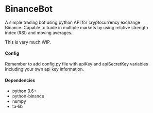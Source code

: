 # BinanceBot #

A simple trading bot using python API for cryptocurrency exchange Binance. Capable to trade in multiple markets by using relative strength index (RSI) and moving averages.

This is very much WIP.


#### Config ####

Remember to add config.py file with apiKey and apiSecretKey variables including your own api key information.

#### Dependencies ####

* python 3.6+
* python-binance
* numpy
* ta-lib

